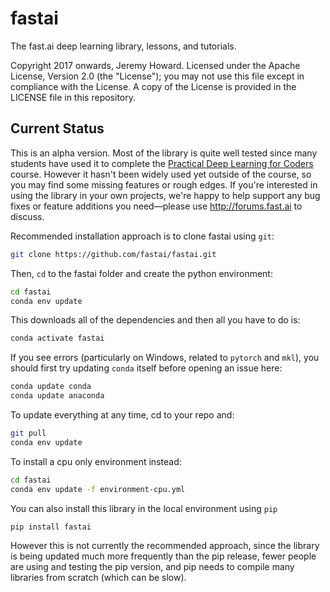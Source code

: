 # fastai

The fast.ai deep learning library, lessons, and tutorials.

Copyright 2017 onwards, Jeremy Howard. Licensed under the Apache License, Version 2.0 (the "License"); you may not use this file except in compliance with the License. A copy of the License is provided in the LICENSE file in this repository.

## Current Status

This is an alpha version. Most of the library is quite well tested since many students have used it to complete the [Practical Deep Learning for Coders](http://course.fast.ai) course. However it hasn't been widely used yet outside of the course, so you may find some missing features or rough edges. If you're interested in using the library in your own projects, we're happy to help support any bug fixes or feature additions you need&mdash;please use http://forums.fast.ai to discuss.

Recommended installation approach is to clone fastai using `git`:

```sh
git clone https://github.com/fastai/fastai.git
```
Then, `cd` to the fastai folder and create the python environment:

```sh
cd fastai
conda env update
```
This downloads all of the dependencies and then all you have to do is:

```sh
conda activate fastai
```

If you see errors (particularly on Windows, related to `pytorch` and `mkl`), you should first try updating `conda` itself before opening an issue here:

```sh
conda update conda
conda update anaconda
```

To update everything at any time, cd to your repo and:

```sh
git pull
conda env update
```

To install a cpu only environment instead:
```sh
cd fastai
conda env update -f environment-cpu.yml
```

You can also install this library in the local environment using ```pip```

```sh
pip install fastai
```

However this is not currently the recommended approach, since the library is being updated much more frequently than the pip release, fewer people are using and testing the pip version, and pip needs to compile many libraries from scratch (which can be slow). 

